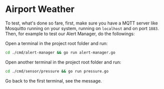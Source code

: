 # Airport Weather

To test, what's done so fare, first, make sure you have a MQTT server like Mosquitto running on your system, running on `localhost` and on port `1883`. Then, for example to test our Alert Manager, do the followings:

Open a terminal in the project root folder and run:
````sh
cd ./cmd/alert-manager && go run alert-manager.go
````
Open another terminal in the project root folder and run:
````sh
cd ./cmd/sensor/pressure && go run pressure.go
````

Go back to the first terminal, see the message.